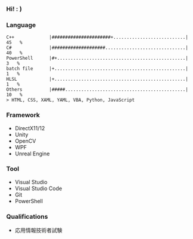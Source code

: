### Hi!   : )

### Language
<!--
# = 1~2%
+ = 0~1%
            0....10...20...30...40...50...60...70...80...90...100
-->
```
C++             |######################+...........................|  45   %
C#              |####################..............................|  40   %
PowerShell      |#+................................................|   3   %
batch file      |+.................................................|   1   %
HLSL            |+.................................................|   1   %
Others          |#####.............................................|  10   %
> HTML, CSS, XAML, YAML, VBA, Python, JavaScript
```

### Framework
- DirectX11/12
- Unity
- OpenCV
- WPF
- Unreal Engine

### Tool
- Visual Studio
- Visual Studio Code
- Git
- PowerShell

### Qualifications
- 応用情報技術者試験
